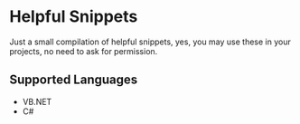 # Helpful Snippets

Just a small compilation of helpful snippets, yes, you may use these in your projects, no need to ask for permission.


## Supported Languages

- VB.NET 
- C#
